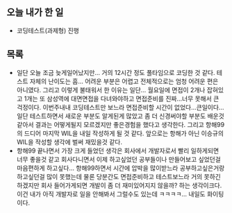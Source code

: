 ## 오늘 내가 한 일
- 코딩테스트(과제형) 진행

## 목록
- 일단 오늘 조금 늦게일어났지만... 거의 12시간 정도 풀타임으로 코딩한 것 같다. 테스트 자체의 난이도는 흠... 어려운 부분은 어렵고 전체적으로는 엄청 어려운 편은 아니였다. 그리고 이렇게 불태워서 한 이유는 일단... 월요일에 면접이 2개나 잡혀있고 1개는 또 삼성역에 대면면접을 다녀와야하고 면접준비를 진짜...너무 못해서 큰 걱정이다. 이번주내내 코딩테스트만 보느라 면접준비할 시간이 없었다...큰일이다... 일단 테스트하면서 새로운 부분도 알게된게 많았고 좀 더 신경써야할 부분도 배운것 같아서 결과는 어떻게될지 모르겠지만 좋은경험을 했다고 생각한다. 그리고 항해99의 드디어 마지막 WIL을 내일 작성하게 될 것 같다. 앞으로는 항해가 아닌 이승규의 WIL을 작성할 생각에 벌써 재밌을것 같다.
- 항해99 끝나면서 가장 크게 들었던 생각은 회사에서 개발자로서 빨리 일하게되면 너무 좋을것 같고 회사다니면서 이제 하고싶었던 공부들이나 만들어보고 싶었던걸 마음편하게 하고싶다... 항해99하면서 시간에 압박을 많이받느라 공부하고싶은거랑 하고싶던걸 많이 못했는데 물론 당분간도 면접준비하고 테스트보느라 거의 못하긴 하겠지만 회사 들어가게되면 개발이 좀 더 재미있어지지 않을까? 하는 생각이크다. 이건 내가 아직 개발자로 일을 안해봐서 그럴수도 있는데 ㅋㅋㅋㅋ... 내일도 화이팅이다.
